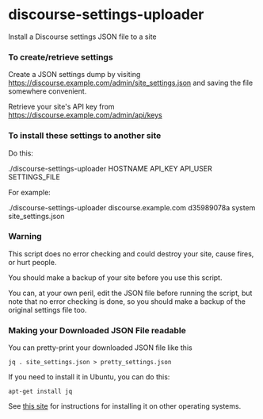 # discourse-settings-uploader
Install a Discourse settings JSON file to a site


### To create/retrieve settings

Create a JSON settings dump by visiting https://discourse.example.com/admin/site_settings.json and saving the file somewhere convenient.

Retrieve your site's API key from https://discourse.example.com/admin/api/keys

### To install these settings to another site

Do this:

   ./discourse-settings-uploader HOSTNAME API_KEY API_USER SETTINGS_FILE

For example:

   ./discourse-settings-uploader discourse.example.com d35989078a system site_settings.json

### Warning

This script does no error checking and could destroy your site, cause fires, or hurt people.

You should make a backup of your site before you use this script.

You can, at your own peril, edit the JSON file before running the script, but note that no error checking is done, so you should make a backup of the original settings file too.

### Making your Downloaded JSON File readable

You can pretty-print your downloaded JSON file like this

    jq . site_settings.json > pretty_settings.json

If you need to install it in Ubuntu, you can do this:

    apt-get install jq

See [this site](https://stedolan.github.io/jq/download/) for instructions for installing it on other operating systems.
